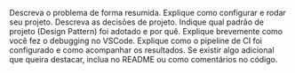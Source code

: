 Descreva o problema de forma resumida.
Explique como configurar e rodar seu projeto.
Descreva as decisões de projeto.
Indique qual padrão de projeto (Design Pattern) foi adotado e por quê.
Explique brevemente como você fez o debugging no VSCode.
Explique como o pipeline de CI foi configurado e como acompanhar os resultados.
Se existir algo adicional que queira destacar, inclua no README ou como comentários no código.
